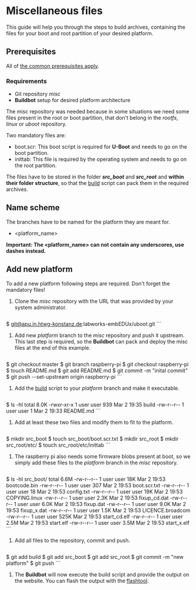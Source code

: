 # Miscellaneous files
This guide will help you through the steps to build archives, containing the
files for your boot and root partition of your desired platform.

## Prerequisites
All of [the common prerequisites apply](usage.md#Prerequisites).

### Requirements
* Git repository *misc*
* **Buildbot** setup for desired platform architecture

The misc repository was needed because in some situations we need some files
present in the root or boot partition, that don't belong in the *rootfs*,
*linux* or *uboot* repository.

Two mandatory files are:
* boot.scr: This boot script is required for **U-Boot** and needs to go on the
  boot partition.
* inittab: This file is required by the operating system and needs to go on the
  root partition.

The files have to be stored in the folder ***src_boot*** and ***src_root*** and
**within their folder structure**, so that the [build](usage/misc/files/build)
script can pack them in the required archives.

## Name scheme
The branches have to be named for the platform they are meant for.

* <platform\_name\>

**Important: The <platform\_name\> can not contain any underscores, use dashes
instead.**

## Add new platform
To add a new platform following steps are required. Don't forget the mandatory
files!

1. Clone the *misc* repository with the URL that was provided by your system
   administrator.

    ```
$ git@apu.in.htwg-konstanz.de:labworks-embEDUx/uboot.git
    ```

1. Add new *platform* branch to the *misc* repository and push it upstream.
   This last step is required, so the **Buildbot** can pack and deploy the misc
   files at the end of this example.
   
    ```
$ git checkout master
$ git branch raspberry-pi
$ git checkout raspberry-pi
$ touch README.md
$ git add README.md
$ git commit -m "inital commit"
$ git push --set-upstream origin raspberry-pi 
    ```

1. Add the [build](usage/misc/files/build) script to your *platform* branch and
   make it executable.
   
    ```
$ ls -hl
total 8.0K
-rwxr-xr-x 1 user user 939 Mar  2 19:35 build
-rw-r--r-- 1 user user   1 Mar  2 19:33 README.md
    ```

1. Add at least these two files and modify them to fit to the platform.
   
    ```
$ mkdir src_boot
$ touch src_boot/boot.scr.txt
$ mkdir src_root
$ mkdir src_root/etc/
$ touch src_root/etc/inittab
    ```

1. The raspberry pi also needs some firmware blobs present at boot, so we simply
   add these files to the *platform* branch in the *misc* repository.
    
    ```
$ ls -hl src_boot/
total 6.6M
-rw-r--r-- 1 user user  18K Mar  2 19:53 bootcode.bin
-rw-r--r-- 1 user user  307 Mar  2 19:53 boot.scr.txt
-rw-r--r-- 1 user user   18 Mar  2 19:53 config.txt
-rw-r--r-- 1 user user  19K Mar  2 19:53 COPYING.linux
-rw-r--r-- 1 user user 2.3K Mar  2 19:53 fixup_cd.dat
-rw-r--r-- 1 user user 6.0K Mar  2 19:53 fixup.dat
-rw-r--r-- 1 user user 9.0K Mar  2 19:53 fixup_x.dat
-rw-r--r-- 1 user user 1.5K Mar  2 19:53 LICENCE.broadcom
-rw-r--r-- 1 user user 525K Mar  2 19:53 start_cd.elf
-rw-r--r-- 1 user user 2.5M Mar  2 19:53 start.elf
-rw-r--r-- 1 user user 3.5M Mar  2 19:53 start_x.elf
    ```

1. Add all files to the repository, commit and push.
   
    ```
$ git add build
$ git add src_boot
$ git add src_root
$ git commit -m "new platform"
$ git push
    ```

1. The **Buildbot** will now execute the build script and provide the output on
   the website. You can flash the output with the [flashtool](flashtool.md).
